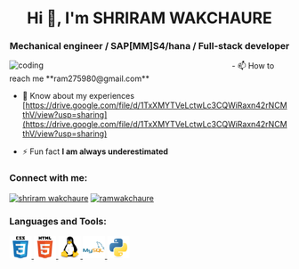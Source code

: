 <h1 align="center">Hi 👋, I'm SHRIRAM WAKCHAURE</h1>
<h3 align="center">Mechanical engineer / SAP[MM]S4/hana / Full-stack developer</h3>

<img align="left" alt="coding" width="400" src=https://user-images.githubusercontent.com/55389276/140866485-8fb1c876-9a8f-4d6a-98dc-08c4981eaf70.gif>
- 📫 How to reach me **ram275980@gmail.com**

- 📄 Know about my experiences [https://drive.google.com/file/d/1TxXMYTVeLctwLc3CQWiRaxn42rNCMthV/view?usp=sharing](https://drive.google.com/file/d/1TxXMYTVeLctwLc3CQWiRaxn42rNCMthV/view?usp=sharing)

- ⚡ Fun fact **I am always underestimated**

<h3 align="left">Connect with me:</h3>
<p align="left">
<a href="https://linkedin.com/in/shriram wakchaure" target="blank"><img align="center" src="https://raw.githubusercontent.com/rahuldkjain/github-profile-readme-generator/master/src/images/icons/Social/linked-in-alt.svg" alt="shriram wakchaure" height="30" width="40" /></a>
<a href="https://instagram.com/ramwakchaure" target="blank"><img align="center" src="https://raw.githubusercontent.com/rahuldkjain/github-profile-readme-generator/master/src/images/icons/Social/instagram.svg" alt="ramwakchaure" height="30" width="40" /></a>
</p>

<h3 align="left">Languages and Tools:</h3>
<p align="left"> <a href="https://www.w3schools.com/css/" target="_blank" rel="noreferrer"> <img src="https://raw.githubusercontent.com/devicons/devicon/master/icons/css3/css3-original-wordmark.svg" alt="css3" width="40" height="40"/> </a> <a href="https://www.w3.org/html/" target="_blank" rel="noreferrer"> <img src="https://raw.githubusercontent.com/devicons/devicon/master/icons/html5/html5-original-wordmark.svg" alt="html5" width="40" height="40"/> </a> <a href="https://www.linux.org/" target="_blank" rel="noreferrer"> <img src="https://raw.githubusercontent.com/devicons/devicon/master/icons/linux/linux-original.svg" alt="linux" width="40" height="40"/> </a> <a href="https://www.mysql.com/" target="_blank" rel="noreferrer"> <img src="https://raw.githubusercontent.com/devicons/devicon/master/icons/mysql/mysql-original-wordmark.svg" alt="mysql" width="40" height="40"/> </a> <a href="https://www.python.org" target="_blank" rel="noreferrer"> <img src="https://raw.githubusercontent.com/devicons/devicon/master/icons/python/python-original.svg" alt="python" width="40" height="40"/> </a> </p>
